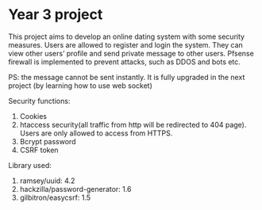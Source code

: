 # Year 3 project

This project aims to develop an online dating system with some security measures. Users are allowed to register and login the system. They can view other users’ profile and send private message to other users. Pfsense firewall is implemented to prevent attacks, such as DDOS and bots etc. 

PS: the message cannot be sent instantly. 
It is fully upgraded in the next project (by learning how to use web socket)

Security functions:
1. Cookies
2. htaccess security(all traffic from http will be redirected to 404 page). Users are only allowed to access from HTTPS.
3. Bcrypt password
4. CSRF token

Library used:
1. ramsey/uuid: 4.2
2. hackzilla/password-generator: 1.6
3. gilbitron/easycsrf: 1.5


